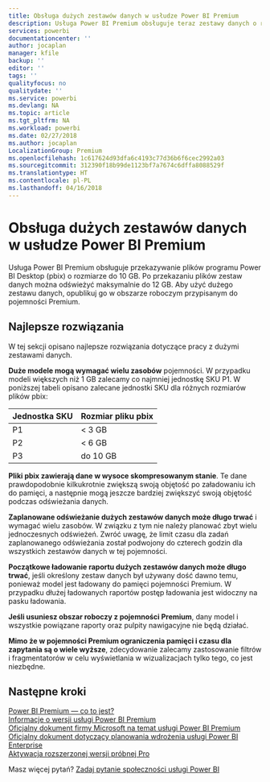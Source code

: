 ```yaml
---
title: Obsługa dużych zestawów danych w usłudze Power BI Premium
description: Usługa Power BI Premium obsługuje teraz zestawy danych o rozmiarze do 10 GB.
services: powerbi
documentationcenter: ''
author: jocaplan
manager: kfile
backup: ''
editor: ''
tags: ''
qualityfocus: no
qualitydate: ''
ms.service: powerbi
ms.devlang: NA
ms.topic: article
ms.tgt_pltfrm: NA
ms.workload: powerbi
ms.date: 02/27/2018
ms.author: jocaplan
LocalizationGroup: Premium
ms.openlocfilehash: 1c617624d93dfa6c4193c77d36b6f6cec2992a03
ms.sourcegitcommit: 312390f18b99de1123bf7a7674c6dffa8088529f
ms.translationtype: HT
ms.contentlocale: pl-PL
ms.lasthandoff: 04/16/2018
---
```

# <a name="power-bi-premium-support-for-large-datasets"></a>Obsługa dużych zestawów danych w usłudze Power BI Premium

Usługa Power BI Premium obsługuje przekazywanie plików programu Power BI Desktop (pbix) o rozmiarze do 10 GB. Po przekazaniu plików zestaw danych można odświeżyć maksymalnie do 12 GB. Aby użyć dużego zestawu danych, opublikuj go w obszarze roboczym przypisanym do pojemności Premium.
 
## <a name="best-practices"></a>Najlepsze rozwiązania

W tej sekcji opisano najlepsze rozwiązania dotyczące pracy z dużymi zestawami danych.

**Duże modele mogą wymagać wielu zasobów** pojemności. W przypadku modeli większych niż 1 GB zalecamy co najmniej jednostkę SKU P1. W poniższej tabeli opisano zalecane jednostki SKU dla różnych rozmiarów plików pbix:


   |Jednostka SKU  |Rozmiar pliku pbix   |
   |---------|---------|
   |P1    | < 3 GB        |
   |P2    | < 6 GB        |
   |P3    | do 10 GB   |



**Pliki pbix zawierają dane w wysoce skompresowanym stanie**. Te dane prawdopodobnie kilkukrotnie zwiększą swoją objętość po załadowaniu ich do pamięci, a następnie mogą jeszcze bardziej zwiększyć swoją objętość podczas odświeżania danych.

**Zaplanowane odświeżanie dużych zestawów danych może długo trwać** i wymagać wielu zasobów. W związku z tym nie należy planować zbyt wielu jednoczesnych odświeżeń. Zwróć uwagę, że limit czasu dla zadań zaplanowanego odświeżania został podwojony do czterech godzin dla wszystkich zestawów danych w tej pojemności.

**Początkowe ładowanie raportu dużych zestawów danych może długo trwać**, jeśli określony zestaw danych był używany dość dawno temu, ponieważ model jest ładowany do pamięci pojemności Premium. W przypadku dłużej ładowanych raportów postęp ładowania jest widoczny na pasku ładowania.

**Jeśli usuniesz obszar roboczy z pojemności Premium**, dany model i wszystkie powiązane raporty oraz pulpity nawigacyjne nie będą działać.

**Mimo że w pojemności Premium ograniczenia pamięci i czasu dla zapytania są o wiele wyższe**, zdecydowanie zalecamy zastosowanie filtrów i fragmentatorów w celu wyświetlania w wizualizacjach tylko tego, co jest niezbędne.

## <a name="next-steps"></a>Następne kroki
[Power BI Premium — co to jest?](service-premium.md)  
[Informacje o wersji usługi Power BI Premium](service-premium-release-notes.md)  
[Oficjalny dokument firmy Microsoft na temat usługi Power BI Premium](https://aka.ms/pbipremiumwhitepaper)  
[Oficjalny dokument dotyczący planowania wdrożenia usługi Power BI Enterprise](https://aka.ms/pbienterprisedeploy)  
[Aktywacja rozszerzonej wersji próbnej Pro](service-extended-pro-trial.md)  

Masz więcej pytań? [Zadaj pytanie społeczności usługi Power BI](https://community.powerbi.com/)
